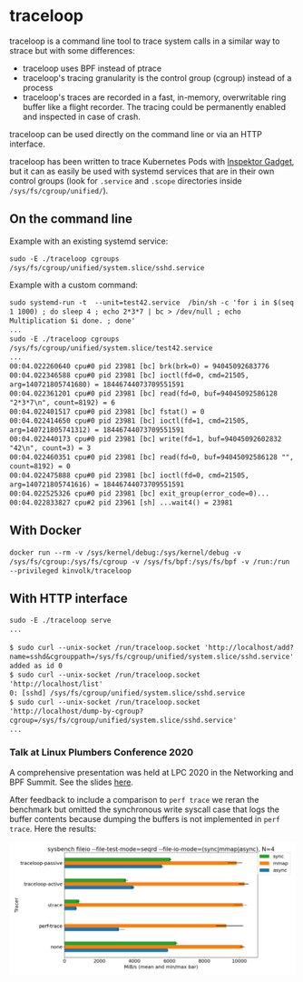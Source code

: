 # traceloop

traceloop is a command line tool to trace system calls in a similar way to
strace but with some differences:
- traceloop uses BPF instead of ptrace
- traceloop's tracing granularity is the control group (cgroup) instead of a
  process
- traceloop's traces are recorded in a fast, in-memory, overwritable ring
  buffer like a flight recorder. The tracing could be permanently enabled and
  inspected in case of crash.

traceloop can be used directly on the command line or via an HTTP interface.

traceloop has been written to trace Kubernetes Pods with [Inspektor
Gadget](https://github.com/kinvolk/inspektor-gadget), but it can as easily be
used with systemd services that are in their own control groups (look for
`.service` and `.scope` directories inside `/sys/fs/cgroup/unified/`).

## On the command line

Example with an existing systemd service:
```
sudo -E ./traceloop cgroups /sys/fs/cgroup/unified/system.slice/sshd.service
```

Example with a custom command:
```
sudo systemd-run -t  --unit=test42.service  /bin/sh -c 'for i in $(seq 1 1000) ; do sleep 4 ; echo 2*3*7 | bc > /dev/null ; echo Multiplication $i done. ; done'
...
sudo -E ./traceloop cgroups /sys/fs/cgroup/unified/system.slice/test42.service
...
00:04.022260640 cpu#0 pid 23981 [bc] brk(brk=0) = 94045092683776
00:04.022346588 cpu#0 pid 23981 [bc] ioctl(fd=0, cmd=21505, arg=140721805741680) = 18446744073709551591
00:04.022361201 cpu#0 pid 23981 [bc] read(fd=0, buf=94045092586128 "2*3*7\n", count=8192) = 6
00:04.022401517 cpu#0 pid 23981 [bc] fstat() = 0
00:04.022414650 cpu#0 pid 23981 [bc] ioctl(fd=1, cmd=21505, arg=140721805741312) = 18446744073709551591
00:04.022440173 cpu#0 pid 23981 [bc] write(fd=1, buf=94045092602832 "42\n", count=3) = 3
00:04.022460351 cpu#0 pid 23981 [bc] read(fd=0, buf=94045092586128 "", count=8192) = 0
00:04.022475888 cpu#0 pid 23981 [bc] ioctl(fd=0, cmd=21505, arg=140721805741616) = 18446744073709551591
00:04.022525326 cpu#0 pid 23981 [bc] exit_group(error_code=0)...
00:04.022833827 cpu#2 pid 23961 [sh] ...wait4() = 23981
```


## With Docker

```
docker run --rm -v /sys/kernel/debug:/sys/kernel/debug -v /sys/fs/cgroup:/sys/fs/cgroup -v /sys/fs/bpf:/sys/fs/bpf -v /run:/run --privileged kinvolk/traceloop
```

## With HTTP interface

```
sudo -E ./traceloop serve
...

$ sudo curl --unix-socket /run/traceloop.socket 'http://localhost/add?name=sshd&cgrouppath=/sys/fs/cgroup/unified/system.slice/sshd.service'
added as id 0
$ sudo curl --unix-socket /run/traceloop.socket 'http://localhost/list'
0: [sshd] /sys/fs/cgroup/unified/system.slice/sshd.service
$ sudo curl --unix-socket /run/traceloop.socket 'http://localhost/dump-by-cgroup?cgroup=/sys/fs/cgroup/unified/system.slice/sshd.service'
...

```

### Talk at Linux Plumbers Conference 2020

A comprehensive presentation was held at LPC 2020 in the Networking and BPF Summit.
See the slides [here](https://linuxplumbersconf.org/event/7/contributions/667/attachments/510/919/Traceloop_and_BPF_Linux_Plumbers_Conference_-_LPC_2020.pdf).

After feedback to include a comparison to `perf trace` we reran the benchmark but omitted the synchronous write syscall case that logs the buffer contents because dumping the buffers is not implemented in `perf trace`. Here the results:

![benchmark graph](contrib/graph-2020-08-25.png)
